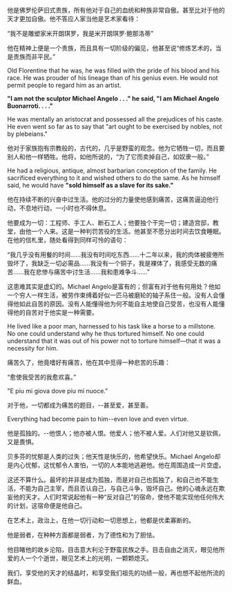 他是佛罗伦萨旧式贵族，所有他对于自己的血统和种族非常自傲。甚至比对于他的天才更加自傲。他不答应人家当他是艺术家看待：

“我不是雕塑家米开朗琪罗，我是米开朗琪罗·鲍那洛蒂”

他在精神上便是一个贵族，而且具有一切阶级的偏见，他甚至说“修炼艺术的，当是贵族而非平民。”

Old Florentine that he was, he was filled with the pride of his blood and his race. He was prouder of his lineage than of his genius even. He would not permit people to regard him as an artist.

**"I am not the sculptor Michael Angelo . . ." he said, "I am Michael Angelo Buonarroti. . . ."**

He was mentally an aristocrat and possessed all the prejudices of his caste. He even went so far as to say that "art ought to be exercised by nobles, not by plebeians."

他对于家族抱有宗教般的，古代的，几乎是野蛮的观念。他为它牺牲一切，而且要别人和他一样牺牲。他将，如他所说的，“为了它而卖掉自己，如奴隶一般。”

He had a religious, antique, almost barbarian conception of the family. He sacrificed everything to it and wished others to do the same. As he himself said, he would have **"sold himself as a slave for its sake."**

他在持续不断的兴奋中过生活。他的过分的力量使他感到痛苦，这痛苦逼迫他行动，不息地行动，一小时也不得休息。

他要成为一切：工程师、手工人、断石工人；他要独个干完一切；建造宫邸，教堂，由他一个人来。这是一种判罚苦役的生活。他甚至不愿分出时间去饮食睡眠。在他的信札里，随处看得到同样可怜的语句：

“我几乎没有用餐的时间……我没有时间吃东西……十二年以来，我的肉体被疲倦所毁坏了，我缺乏一切必需品……我没有一个铜子，我是裸体了，我感受无数的痛苦……我在悲惨与痛苦中讨生活……我和患难争斗……”

这患难其实是虚幻的。Michael Angelo是富有的；但富有对于他有何用处？他如一个穷人一样生活，被劳作束缚着好似一匹马被磨轮的轴子系住一般。没有人会懂得他如此自苦的原因。没有人能懂得他为何不能自主地使自己受苦，也没有人能懂得他的自苦对于他实是一种需要。

He lived like a poor man, harnessed to his task like a horse to a millstone. No one could understand why he thus tortured himself. No one could understand that it was out of his power not to torture himself—that it was a necessity for him.

痛苦久了，他竟嗜好有痛苦，他在其中觅得一种悲苦的乐趣：

“愈使我受苦的我愈欢喜。”

"E piu mi giova dove piu mi nuoce."

对于他，一切都成为痛苦的题目，--甚至爱，甚至善。

Everything had become pain to him--even love and even virtue.

他是孤独的。--他恨人；他亦被人恨。他爱人；他不被人爱。人们对他又是钦佩，又是畏惧。

贝多芬的忧郁是人类的过失；他天性是快乐的，他希望快乐。Michael Angelo却是内心忧郁，这忧郁令人害怕，一切的人本能地逃避他。他在周围造成一片空虚。

这还不算什么。最坏的并非是成为孤独，而是对自己也孤独了，和自己也不能生活，不能为自己主宰，而且否认自己，与自己斗争，毁坏自己。他的心魂永远在欺妄他的天才。人们时常说起他有一种“反对自己”的宿命，使他不能实现他任何伟大的计划，这宿命便是他自己。

在艺术上，政治上，在他一切行动和一切思想上，他都是优柔寡断的。

他是弱者，在种种方面都是弱者，为了德性和为了胆怯。

他目睹他的故乡沦陷，目击意大利沦于野蛮民族之手。目击自由之消灭，眼见他所爱的人一个个逝世，眼见艺术上的光明，一颗颗熄灭。

我们，享受他的天才的结晶时，和享受我们祖先的功绩一般，再也想不起他所流的鲜血。

